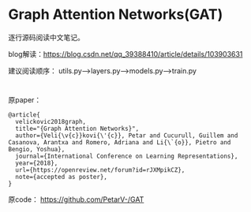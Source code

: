 # Graph Attention Networks(GAT)

逐行源码阅读中文笔记。

blog解读：https://blog.csdn.net/qq_39388410/article/details/103903631

建议阅读顺序： utils.py-->layers.py-->models.py-->train.py

# 

原paper： 
```
@article{
  velickovic2018graph,
  title="{Graph Attention Networks}",
  author={Veli{\v{c}}kovi{\'{c}}, Petar and Cucurull, Guillem and Casanova, Arantxa and Romero, Adriana and Li{\`{o}}, Pietro and Bengio, Yoshua},
  journal={International Conference on Learning Representations},
  year={2018},
  url={https://openreview.net/forum?id=rJXMpikCZ},
  note={accepted as poster},
}
```

原code： https://github.com/PetarV-/GAT
